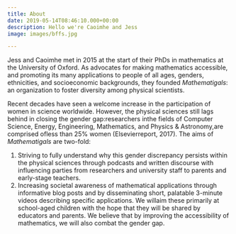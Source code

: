 ```yaml
---
title: About
date: 2019-05-14T08:46:10.000+00:00
description: Hello we're Caoimhe and Jess
image: images/bffs.jpg

---
```

Jess and Caoimhe met in 2015 at the start of their PhDs in mathematics at the University of Oxford. As advocates for making mathematics accessible, and promoting its many applications to people of all ages, genders, ethnicities, and socioeconomic backgrounds, they founded _Mathematigals_: an organization to foster diversity among physical scientists.

Recent decades have seen a welcome increase in the participation of women in science worldwide. However, the physical sciences still lags behind in closing the gender gap:researchers inthe fields of Computer Science, Energy, Engineering, Mathematics, and Physics & Astronomy,are comprised ofless than 25% women (Elsevierreport, 2017). The aims of _Mathematigals_ are two-fold:

1. Striving to fully understand why this gender discrepancy persists within the physical sciences through podcasts and written discourse with influencing parties from researchers and university staff to parents and early-stage teachers.
2. Increasing societal awareness of mathematical applications through informative blog posts and by disseminating short, palatable 3-minute videos describing specific applications. We willaim these primarily at school-aged children with the hope that they will be shared by educators and parents. We believe that by improving the accessibility of mathematics, we will also combat the gender gap.